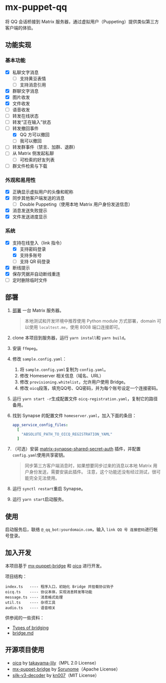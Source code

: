 # mx-puppet-qq

将 QQ 会话桥接到 Matrix 服务器，通过虚拟用户（Puppeting）提供类似第三方客户端的体验。

## 功能实现

### 基本功能

- [X] 私聊文字消息
  - [ ] 支持黄豆表情
  - [ ] 支持消息引用
- [X] 群聊文字消息
- [X] 图片收发
- [X] 文件收发
- [ ] 语音收发
- [ ] 转发在线状态
- [ ] 转发“正在输入”状态
- [ ] 转发撤回事件
  - [X] QQ 方可以撤回
  - [ ] 我可以撤回
- [ ] 转发群事件（禁言、加群、退群）
- [ ] 从 Matrix 侧发起私聊
  - [ ] 可检索的好友列表
- [ ] 群文件检索与下载

### 外观和易用性

- [X] 正确显示虚拟用户的头像和昵称
- [X] 同步其他客户端发送的消息
  - [ ] Double Puppeting（使用本地 Matrix 用户身份发送信息）
- [X] 消息发送失败提示
- [X] 文件发送进度显示

### 系统

- [X] 支持在线登入（link 指令）
  - [X] 支持密码登录
  - [X] 支持多账号
  - [ ] 支持 QR 码登录
- [X] 断线提示
- [X] 保存凭据并自动断线重连
- [ ] 定时删除临时文件

## 部署

1. [部署](https://matrix-org.github.io/synapse/latest/setup/installation.html) 一台 Matrix 服务器。

   > 本地测试和开发环境中推荐使用 Python module 方式部署，domain 可以使用 `localtest.me`，使用 8008 端口连接即可。
   >
2. clone 本项目到服务器，运行 `yarn install`和 `yarn build`。
3. 安装 `ffmpeg`。
4. 修改 `sample.config.yaml`：

   1. 将 `sample.config.yaml`复制为 `config.yaml`。
   2. 修改 Homeserver 相关信息（域名、URL）
   3. 修改 `provisioning.whitelist`，允许用户使用 Bridge。
   4. 修改 `oicq`段落，填充QQ号、QQ密码，并为每个账号设定一个连接密码。
5. 运行 `yarn start -r`生成配置文件 `oicq-registration.yaml`，复制它的路径备用。
6. 找到 Synapse 的配置文件 `homeserver.yaml`，加入下面的条目：

   ```yaml
   app_service_config_files:
     [
       "ABSOLUTE_PATH_TO_OICQ_REGISTRATION_YAML"
     ]
   ```
7. （可选）安装 [matrix-synapse-shared-secret-auth](https://github.com/devture/matrix-synapse-shared-secret-auth) 插件，并配置 `config.yaml`使用共享密钥。

   > 同步第三方客户端消息时，如果想要同步过来的消息以本地 Matrix 用户身份发送，需要安装此插件。
   > 注意，这个功能还没有经过测试，很可能完全无法使用。
   >
8. 运行 `synctl restart`重启 Synapse。
9. 运行 `yarn start`启动服务。

## 使用

启动服务后，联络 `@_qq_bot:yourdomain.com`，输入 `link QQ 号 连接密码`进行帐号登录。

## 加入开发

本项目基于 [mx-puppet-bridge](https://gitlab.com/mx-puppet/mx-puppet-bridge) 和 [oicq](https://github.com/takayama-lily/oicq) 进行开发。

项目结构：

```
index.ts   ---- 程序入口，初始化 Bridge 并挂载协议钩子
oicq.ts    ---- 协议本体，实现消息转发等功能
message.ts ---- 消息格式处理
util.ts    ---- 杂项工具
audio.ts   ---- 语音相关
```

供参阅的一些资料：

- [Types of bridging](https://matrix.org/docs/guides/types-of-bridging)
- [bridge.md](https://gitlab.com/mx-puppet/mx-puppet-bridge/-/blob/main/bridge.md)

## 开源项目使用

- [oicq](https://github.com/takayama-lily/oicq) by [takayama-lily](https://github.com/takayama-lily)（MPL 2.0 License）
- [mx-puppet-bridge](https://gitlab.com/mx-puppet/mx-puppet-bridge) by [Sorunome](https://gitlab.com/Sorunome)（Apache License）
- [silk-v3-decoder](https://github.com/kn007/silk-v3-decoder) by [kn007](https://github.com/kn007)（MIT License）
